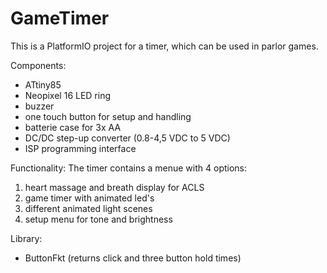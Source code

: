 # GameTimer
This is a PlatformIO project for a timer, which can be used in parlor games.

Components:
- ATtiny85
- Neopixel 16 LED ring
- buzzer
- one touch button for setup and handling
- batterie case for 3x AA
- DC/DC step-up converter (0.8-4,5 VDC to 5 VDC)
- ISP programming interface

Functionality:
The timer contains a menue with 4 options:
1. heart massage and breath display for ACLS
2. game timer with animated led's
3. different animated light scenes
4. setup menu for tone and brightness

Library:
- ButtonFkt (returns click and three button hold times)
